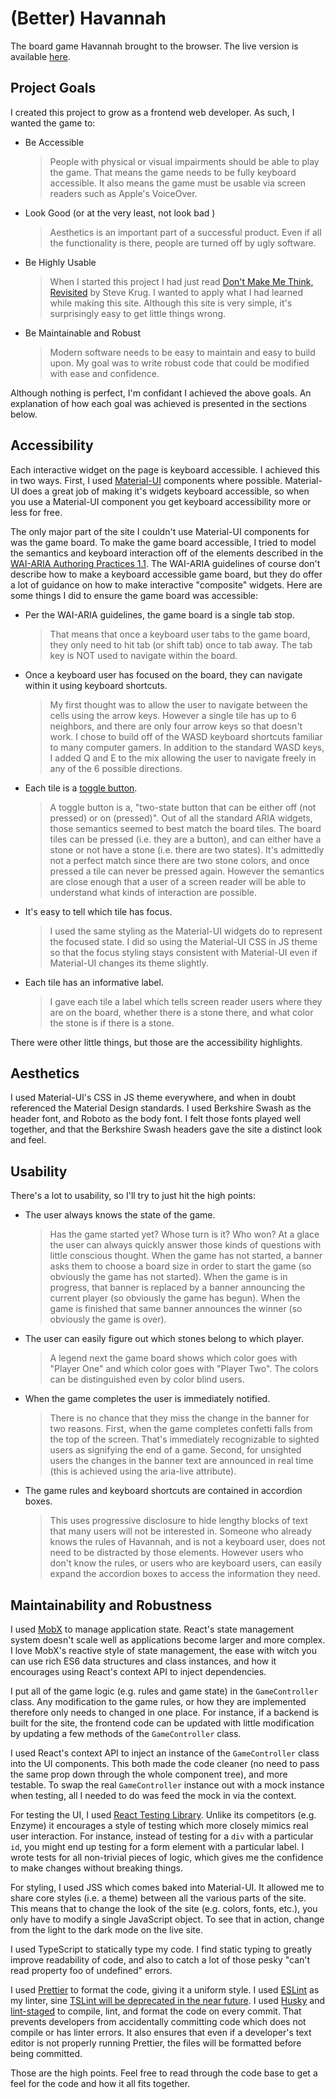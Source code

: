 # (Better) Havannah

The board game Havannah brought to the browser. The live version is available
[here](https://havannah.devinmcallester.vercel.app).

## Project Goals

I created this project to grow as a frontend web developer. As such, I wanted
the game to:

- Be Accessible

  > People with physical or visual impairments should be able to play the game.
  > That means the game needs to be fully keyboard accessible. It also means the
  > game must be usable via screen readers such as Apple's VoiceOver.

- Look Good (or at the very least, not look bad )

  > Aesthetics is an important part of a successful product. Even if all the
  > functionality is there, people are turned off by ugly software.

- Be Highly Usable

  > When I started this project I had just read
  > [Don't Make Me Think, Revisited](https://www.amazon.com/Dont-Make-Think-Revisited-Usability-ebook/dp/B00HJUBRPG)
  > by Steve Krug. I wanted to apply what I had learned while making this site.
  > Although this site is very simple, it's surprisingly easy to get little
  > things wrong.

- Be Maintainable and Robust
  > Modern software needs to be easy to maintain and easy to build upon. My goal
  > was to write robust code that could be modified with ease and confidence.

Although nothing is perfect, I'm confidant I achieved the above goals. An
explanation of how each goal was achieved is presented in the sections below.

## Accessibility

Each interactive widget on the page is keyboard accessible. I achieved this in
two ways. First, I used [Material-UI](https://material-ui.com/) components where
possible. Material-UI does a great job of making it's widgets keyboard
accessible, so when you use a Material-UI component you get keyboard
accessibility more or less for free.

The only major part of the site I couldn't use Material-UI components for was
the game board. To make the game board accessible, I tried to model the
semantics and keyboard interaction off of the elements described in the
[WAI-ARIA Authoring Practices 1.1](https://www.w3.org/TR/wai-aria-practices-1.1/).
The WAI-ARIA guidelines of course don't describe how to make a keyboard
accessible game board, but they do offer a lot of guidance on how to make
interactive "composite" widgets. Here are some things I did to ensure the game
board was accessible:

- Per the WAI-ARIA guidelines, the game board is a single tab stop.

  > That means that once a keyboard user tabs to the game board, they only need
  > to hit tab (or shift tab) once to tab away. The tab key is NOT used to
  > navigate within the board.

- Once a keyboard user has focused on the board, they can navigate within it
  using keyboard shortcuts.

  > My first thought was to allow the user to navigate between the cells using
  > the arrow keys. However a single tile has up to 6 neighbors, and there are
  > only four arrow keys so that doesn't work. I chose to build off of the WASD
  > keyboard shortcuts familiar to many computer gamers. In addition to the
  > standard WASD keys, I added Q and E to the mix allowing the user to navigate
  > freely in any of the 6 possible directions.

- Each tile is a
  [toggle button](https://www.w3.org/TR/wai-aria-practices-1.1/#button).

  > A toggle button is a, "two-state button that can be either off (not pressed)
  > or on (pressed)". Out of all the standard ARIA widgets, those semantics
  > seemed to best match the board tiles. The board tiles can be pressed (i.e.
  > they are a button), and can either have a stone or not have a stone (i.e.
  > there are two states). It's admittedly not a perfect match since there are
  > two stone colors, and once pressed a tile can never be pressed again.
  > However the semantics are close enough that a user of a screen reader will
  > be able to understand what kinds of interaction are possible.

- It's easy to tell which tile has focus.
  > I used the same styling as the Material-UI widgets do to represent the
  > focused state. I did so using the Material-UI CSS in JS theme so that the
  > focus styling stays consistent with Material-UI even if Material-UI changes
  > its theme slightly.
- Each tile has an informative label.
  > I gave each tile a label which tells screen reader users where they are on
  > the board, whether there is a stone there, and what color the stone is if
  > there is a stone.

There were other little things, but those are the accessibility highlights.

## Aesthetics

I used Material-UI's CSS in JS theme everywhere, and when in doubt referenced
the Material Design standards. I used Berkshire Swash as the header font, and
Roboto as the body font. I felt those fonts played well together, and that the
Berkshire Swash headers gave the site a distinct look and feel.

## Usability

There's a lot to usability, so I'll try to just hit the high points:

- The user always knows the state of the game.
  > Has the game started yet? Whose turn is it? Who won? At a glace the user can
  > always quickly answer those kinds of questions with little conscious
  > thought. When the game has not started, a banner asks them to choose a board
  > size in order to start the game (so obviously the game has not started).
  > When the game is in progress, that banner is replaced by a banner announcing
  > the current player (so obviously the game has begun). When the game is
  > finished that same banner announces the winner (so obviously the game is
  > over).
- The user can easily figure out which stones belong to which player.
  > A legend next the game board shows which color goes with "Player One" and
  > which color goes with "Player Two". The colors can be distinguished even by
  > color blind users.
- When the game completes the user is immediately notified.
  > There is no chance that they miss the change in the banner for two reasons.
  > First, when the game completes confetti falls from the top of the screen.
  > That's immediately recognizable to sighted users as signifying the end of a
  > game. Second, for unsighted users the changes in the banner text are
  > announced in real time (this is achieved using the aria-live attribute).
- The game rules and keyboard shortcuts are contained in accordion boxes.
  > This uses progressive disclosure to hide lengthy blocks of text that many
  > users will not be interested in. Someone who already knows the rules of
  > Havannah, and is not a keyboard user, does not need to be distracted by
  > those elements. However users who don't know the rules, or users who are
  > keyboard users, can easily expand the accordion boxes to access the
  > information they need.

## Maintainability and Robustness

I used [MobX](https://mobx.js.org/README.html) to manage application state.
React's state management system doesn't scale well as applications become larger
and more complex. I love MobX's reactive style of state management, the ease
with witch you can use rich ES6 data structures and class instances, and how it
encourages using React's context API to inject dependencies.

I put all of the game logic (e.g. rules and game state) in the `GameController`
class. Any modification to the game rules, or how they are implemented therefore
only needs to changed in one place. For instance, if a backend is built for the
site, the frontend code can be updated with little modification by updating a
few methods of the `GameController` class.

I used React's context API to inject an instance of the `GameController` class
into the UI components. This both made the code cleaner (no need to pass the
same prop down through the whole component tree), and more testable. To swap the
real `GameController` instance out with a mock instance when testing, all I
needed to do was feed the mock in via the context.

For testing the UI, I used
[React Testing Library](https://testing-library.com/docs/react-testing-library/intro).
Unlike its competitors (e.g. Enzyme) it encourages a style of testing which more
closely mimics real user interaction. For instance, instead of testing for a
`div` with a particular `id`, you might end up testing for a form element with a
particular label. I wrote tests for all non-trivial pieces of logic, which gives
me the confidence to make changes without breaking things.

For styling, I used JSS which comes baked into Material-UI. It allowed me to
share core styles (i.e. a theme) between all the various parts of the site. This
means that to change the look of the site (e.g. colors, fonts, etc.), you only
have to modify a single JavaScript object. To see that in action, change from
the light to the dark mode on the live site.

I used TypeScript to statically type my code. I find static typing to greatly
improve readability of code, and also to catch a lot of those pesky "can't read
property foo of undefined" errors.

I used [Prettier](https://prettier.io/) to format the code, giving it a uniform
style. I used [ESLint](https://eslint.org/) as my linter, sine
[TSLint will be deprecated in the near future](https://medium.com/palantir/tslint-in-2019-1a144c2317a9).
I used [Husky](https://github.com/typicode/husky) and
[lint-staged](https://github.com/okonet/lint-staged) to compile, lint, and
format the code on every commit. That prevents developers from accidentally
committing code which does not compile or has linter errors. It also ensures
that even if a developer's text editor is not properly running Prettier, the
files will be formatted before being committed.

Those are the high points. Feel free to read through the code base to get a feel
for the code and how it all fits together.
